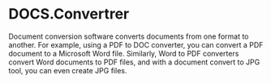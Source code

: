 # DOCS.Convertrer
Document conversion software converts documents from one format to another. For example, using a PDF to DOC converter, you can convert a PDF document to a Microsoft Word file. Similarly, Word to PDF converters convert Word documents to PDF files, and with a document convert to JPG tool, you can even create JPG files.
